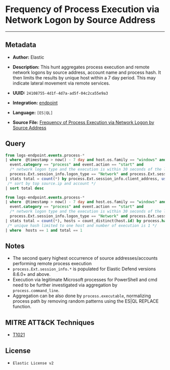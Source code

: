 # Frequency of Process Execution via Network Logon by Source Address

---

## Metadata

- **Author:** Elastic
- **Description:** This hunt aggregates process execution and remote network logons by source address, account name and process hash. It then limits the results by unique host within a 7 day period. This may indicate lateral movement via remote services.

- **UUID:** `24108755-4d1f-4d7a-ad5f-04c2ca55e9a3`
- **Integration:** [endpoint](https://docs.elastic.co/integrations/endpoint)
- **Language:** `[ES|QL]`
- **Source File:** [Frequency of Process Execution via Network Logon by Source Address](../queries/execution_via_network_logon_by_occurrence_frequency_by_top_source_ip.toml)
## Query

```sql
from logs-endpoint.events.process-*
| where  @timestamp > now() - 7 day and host.os.family == "windows" and
  event.category == "process" and event.action == "start" and
  /* network logon type and the execution is within 30 seconds of the logon time */
  process.Ext.session_info.logon_type == "Network" and process.Ext.session_info.relative_logon_time <= 30
| stats total = count(*) by process.Ext.session_info.client_address, user.name
 /* sort by top source.ip and account */
| sort total desc
```

```sql
from logs-endpoint.events.process-*
| where  @timestamp > now() - 7 day and host.os.family == "windows" and
  event.category == "process" and event.action == "start" and
  /* network logon type and the execution is within 30 seconds of the logon time */
  process.Ext.session_info.logon_type == "Network" and process.Ext.session_info.relative_logon_time <= 30
| stats total = count(*), hosts = count_distinct(host.id) by process.hash.sha256, process.Ext.session_info.client_address, user.name, process.parent.name
 /* unique hash limited to one host and number of execution is 1 */
| where  hosts == 1 and total == 1
```

## Notes

- The second query highest occurrence of source addresses/accounts performing remote process execution
- `process.Ext.session_info.*` is populated for Elastic Defend versions 8.6.0+ and above.
- Execution via legitimate Microsoft processes for PowerShell and cmd need to be further investigated via aggregation by `process.command_line`.
- Aggregation can be also done by `process.executable`, normalizing process path by removing random patterns using the ES|QL REPLACE function.

## MITRE ATT&CK Techniques

- [T1021](https://attack.mitre.org/techniques/T1021)

## License

- `Elastic License v2`
